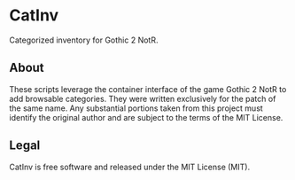 CatInv
======

Categorized inventory for Gothic 2 NotR.


About
-----

These scripts leverage the container interface of the game Gothic 2 NotR to add browsable categories. They were written
exclusively for the patch of the same name. Any substantial portions taken from this project must identify the original
author and are subject to the terms of the MIT License.


Legal
-----

CatInv is free software and released under the MIT License (MIT).
